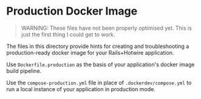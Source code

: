 # Production Docker Image

> WARNING: These files have not been properly optimised yet. This is just the
> first thing I could get to work.

The files in this directory provide hints for creating and troubleshooting a
production-ready docker image for your Rails+Hotwire application.

Use `Dockerfile.production` as the basis of your application's docker image
build pipeline.

Use the `compose-production.yml` file in place of `.dockerdev/compose.yml` to
run a local instance of your application in production mode.
